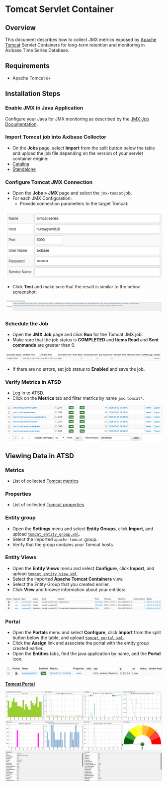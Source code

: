 # Tomcat Servlet Container

## Overview

This document describes how to collect JMX metrics exposed by [Apache Tomcat](http://tomcat.apache.org/) Servlet Containers  for long-term retention and monitoring in Axibase Time Series Database.

## Requirements

* Apache Tomcat `6+`

## Installation Steps

### Enable JMX in Java Application

Configure your Java for JMX monitoring as described by the [JMX Job Documentation](../../jmx.md).

### Import Tomcat job into Axibase Collector

* On the **Jobs** page, select **Import** from the split button below the table and upload the job file depending on the version of your servlet container engine:
* [Catalina](configs/tomcat_catalina_job.xml)
* [Standalone](configs/tomcat_standalone_job.xml)

### Configure Tomcat JMX Connection

* Open the **Jobs > JMX** page and select the `jmx-tomcat` job.
* For each JMX Configuration:
  * Provide connection parameters to the target Tomcat:

![](./images/tomcat_jmx_configuration.png)

* Click **Test** and make sure that the result is similar to the below screenshot:

![](./images/tomcat_test_jmx_configuration.png)

### Schedule the Job

* Open the **JMX Job** page and click **Run** for the Tomcat JMX job.
* Make sure that the job status is **COMPLETED** and **Items Read** and **Sent commands** are greater than 0.

![](./images/test_run.png)

* If there are no errors, set job status to **Enabled** and save the job.

### Verify Metrics in ATSD

* Log in to ATSD.
* Click on the **Metrics** tab and filter metrics by name `jmx.tomcat*`.

![](./images/tomcat_metrics.png)

## Viewing Data in ATSD

### Metrics

* List of collected [Tomcat metrics](metric-list.md)

### Properties

* List of collected [Tomcat properties](properties-list.md)

### Entity group

* Open the **Settings** menu and select **Entity Groups**, click **Import**, and upload  [`tomcat_entity_group.xml`](configs/tomcat_entity_group.xml).
* Select the imported `apache-tomcat` group.
* Verify that the group contains your Tomcat hosts.

### Entity Views

* Open the **Entity Views** menu and select **Configure**, click **Import**, and upload  [`tomcat_entity_view.xml`](configs/tomcat_entity_view.xml).
* Select the imported **Apache Tomcat Containers** view.
* Select the Entity Group that you created earlier.
* Click **View** and browse information about your entities:

![](./images/tomcat_entity_view.png)

### Portal

* Open the **Portals** menu and select **Configure**, click **Import** from the split button below the table, and upload [`tomcat_portal.xml`](configs/tomcat_portal.xml).
* Click the **Assign** link and associate the portal with the entity group created earlier.
* Open the **Entities** tabs, find the java application by name, and the **Portal** icon.

![](./images/tomcat_portal_icon.png)

[**Tomcat Portal**](http://apps.axibase.com/chartlab/106bddba)

![](./images/tomcat_portal.png)

